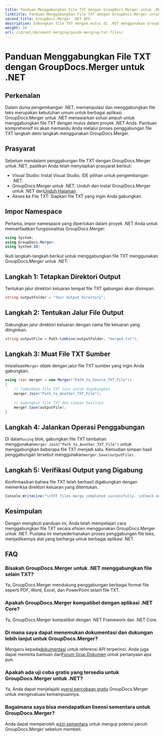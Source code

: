 ```yaml
---
title: Panduan Menggabungkan File TXT dengan GroupDocs.Merger untuk .NET
linktitle: Panduan Menggabungkan File TXT dengan GroupDocs.Merger untuk .NET
second_title: GroupDocs.Merger .NET API
description: Gabungkan file TXT dengan mulus di .NET menggunakan GroupDocs.Merger. Panduan langkah demi langkah untuk pengembang. Dokumentasi dan dukungan tersedia.
weight: 18
url: /id/net/document-merging/guide-merging-txt-files/
---
```


# Panduan Menggabungkan File TXT dengan GroupDocs.Merger untuk .NET

## Perkenalan
Dalam dunia pengembangan .NET, memanipulasi dan menggabungkan file teks merupakan kebutuhan umum untuk berbagai aplikasi. GroupDocs.Merger untuk .NET menawarkan solusi ampuh untuk menggabungkan file TXT dengan mulus dalam proyek .NET Anda. Panduan komprehensif ini akan memandu Anda melalui proses penggabungan file TXT langkah demi langkah menggunakan GroupDocs.Merger.
## Prasyarat
Sebelum mendalami penggabungan file TXT dengan GroupDocs.Merger untuk .NET, pastikan Anda telah menyiapkan prasyarat berikut:
- Visual Studio: Instal Visual Studio, IDE pilihan untuk pengembangan .NET.
-  GroupDocs.Merger untuk .NET: Unduh dan instal GroupDocs.Merger untuk .NET dari[Unduh Halaman](https://releases.groupdocs.com/merger/net/).
- Akses ke File TXT: Siapkan file TXT yang ingin Anda gabungkan.

## Impor Namespace
Pertama, impor namespace yang diperlukan dalam proyek .NET Anda untuk memanfaatkan fungsionalitas GroupDocs.Merger:
```csharp
using System; 
using GroupDocs.Merger;
using System.IO;
```

Ikuti langkah-langkah berikut untuk menggabungkan file TXT menggunakan GroupDocs.Merger untuk .NET:
## Langkah 1: Tetapkan Direktori Output
Tentukan jalur direktori keluaran tempat file TXT gabungan akan disimpan.
```csharp
string outputFolder = "Your Output Directory";
```
## Langkah 2: Tentukan Jalur File Output
Gabungkan jalur direktori keluaran dengan nama file keluaran yang diinginkan.
```csharp
string outputFile = Path.Combine(outputFolder, "merged.txt");
```
## Langkah 3: Muat File TXT Sumber
 Inisialisasi`Merger` objek dengan jalur file TXT sumber yang ingin Anda gabungkan.
```csharp
using (var merger = new Merger("Path_to_Source_TXT_File"))
{
    // Tambahkan file TXT lain untuk digabungkan
    merger.Join("Path_to_Another_TXT_File");
    
    // Gabungkan file TXT dan simpan hasilnya
    merger.Save(outputFile);
}
```
## Langkah 4: Jalankan Operasi Penggabungan
 Di dalam`using` blok, gabungkan file TXT tambahan menggunakan`merger.Join("Path_to_Another_TXT_File")` untuk menggabungkan beberapa file TXT menjadi satu. Kemudian simpan hasil penggabungan tersebut menggunakan`merger.Save(outputFile)`.
## Langkah 5: Verifikasi Output yang Digabung
Konfirmasikan bahwa file TXT telah berhasil digabungkan dengan memeriksa direktori keluaran yang ditentukan.
```csharp
Console.WriteLine("\nTXT files merge completed successfully. \nCheck output in {0}", outputFolder);
```

## Kesimpulan
Dengan mengikuti panduan ini, Anda telah mempelajari cara menggabungkan file TXT secara efisien menggunakan GroupDocs.Merger untuk .NET. Pustaka ini menyederhanakan proses penggabungan file teks, menjadikannya alat yang berharga untuk berbagai aplikasi .NET.

## FAQ
### Bisakah GroupDocs.Merger untuk .NET menggabungkan file selain TXT?
Ya, GroupDocs.Merger mendukung penggabungan berbagai format file seperti PDF, Word, Excel, dan PowerPoint selain file TXT.
### Apakah GroupDocs.Merger kompatibel dengan aplikasi .NET Core?
Ya, GroupDocs.Merger kompatibel dengan .NET Framework dan .NET Core.
### Di mana saya dapat menemukan dokumentasi dan dukungan lebih lanjut untuk GroupDocs.Merger?
 Mengacu kepada[dokumentasi](https://tutorials.groupdocs.com/merger/net/) untuk referensi API terperinci. Anda juga dapat meminta bantuan dari[Forum Grup Dokumen](https://forum.groupdocs.com/c/merger/32) untuk pertanyaan apa pun.
### Apakah ada uji coba gratis yang tersedia untuk GroupDocs.Merger untuk .NET?
 Ya, Anda dapat menjelajahi a[versi percobaan gratis](https://releases.groupdocs.com/) GroupDocs.Merger untuk mengevaluasi kemampuannya.
### Bagaimana saya bisa mendapatkan lisensi sementara untuk GroupDocs.Merger?
 Anda dapat memperoleh a[izin sementara](https://purchase.groupdocs.com/temporary-license/) untuk menguji potensi penuh GroupDocs.Merger sebelum membeli.